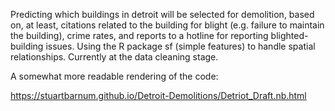 Predicting which buildings in detroit will be selected for demolition, based on, at least, citations related to the building for blight
(e.g. failure to maintain the building), crime rates, and reports to a hotline for reporting blighted-building issues. Using the R package sf
(simple features) to handle spatial relationships.  Currently at the data cleaning stage.

A somewhat more readable rendering of the code:

https://stuartbarnum.github.io/Detroit-Demolitions/Detriot_Draft.nb.html

